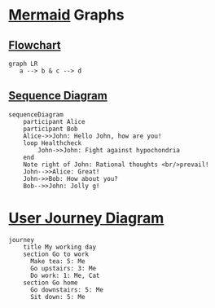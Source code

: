 <span class="test-case"></span>

# [Mermaid](https://mermaid-js.github.io/mermaid/#/README) Graphs

## [Flowchart](https://mermaid-js.github.io/mermaid/#/flowchart)

```mermaid
graph LR
   a --> b & c --> d
```

## [Sequence Diagram](https://mermaid-js.github.io/mermaid/#/sequenceDiagram)

```mermaid
sequenceDiagram
    participant Alice
    participant Bob
    Alice->>John: Hello John, how are you!
    loop Healthcheck
        John->>John: Fight against hypochondria
    end
    Note right of John: Rational thoughts <br/>prevail!
    John-->>Alice: Great!
    John->>Bob: How about you?
    Bob-->>John: Jolly g!
```

# [User Journey Diagram](https://mermaid-js.github.io/mermaid/#/user-journey)

```mermaid
journey
    title My working day
    section Go to work
      Make tea: 5: Me
      Go upstairs: 3: Me
      Do work: 1: Me, Cat
    section Go home
      Go downstairs: 5: Me
      Sit down: 5: Me
```
